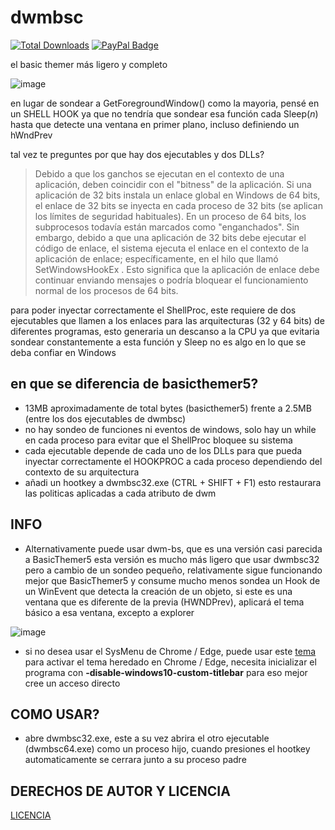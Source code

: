 # dwmbsc
[![Total Downloads](https://img.shields.io/github/downloads/LuSlower/dwmbsc/total.svg)](https://github.com/LuSlower/dwmbsc/releases) [![PayPal Badge](https://img.shields.io/badge/PayPal-003087?logo=paypal&logoColor=fff&style=flat)](https://paypal.me/eldontweaks) 

el basic themer más ligero y completo

![image](https://github.com/LuSlower/dwmbsc/assets/148411728/61e9273f-1c22-4144-a905-4a301310bc2f)

en lugar de sondear a GetForegroundWindow() como la mayoria, pensé en un SHELL HOOK ya que no tendría que sondear esa función cada Sleep(_n_) hasta que detecte una ventana en primer plano, incluso definiendo un hWndPrev

tal vez te preguntes por que hay dos ejecutables y dos DLLs?
> Debido a que los ganchos se ejecutan en el contexto de una aplicación, deben coincidir con el "bitness" de la aplicación. Si una aplicación de 32 bits instala un enlace global en Windows de 64 bits, el enlace de 32 bits se inyecta en cada proceso de 32 bits (se aplican los límites de seguridad habituales). En un proceso de 64 bits, los subprocesos todavía están marcados como "enganchados". Sin embargo, debido a que una aplicación de 32 bits debe ejecutar el código de enlace, el sistema ejecuta el enlace en el contexto de la aplicación de enlace; específicamente, en el hilo que llamó SetWindowsHookEx . Esto significa que la aplicación de enlace debe continuar enviando mensajes o podría bloquear el funcionamiento normal de los procesos de 64 bits.

para poder inyectar correctamente el ShellProc, este requiere de dos ejecutables que llamen a los enlaces para las arquitecturas (32 y 64 bits) de diferentes programas, esto generaria un descanso a la CPU ya que evitaria sondear constantemente a esta función y Sleep no es algo en lo que se deba confiar en Windows

## en que se diferencia de basicthemer5?

* 13MB aproximadamente de total bytes (basicthemer5) frente a 2.5MB (entre los dos ejecutables de dwmbsc)
* no hay sondeo de funciones ni eventos de windows, solo hay un while en cada proceso para evitar que el ShellProc bloquee su sistema
* cada ejecutable depende de cada uno de los DLLs para que pueda inyectar correctamente el HOOKPROC a cada proceso dependiendo del contexto de su arquitectura
* añadi un hootkey a dwmbsc32.exe (CTRL + SHIFT + F1) esto restaurara las politicas aplicadas a cada atributo de dwm

## INFO

* Alternativamente puede usar dwm-bs, que es una versión casi parecida a BasicThemer5
esta versión es mucho más ligero que usar dwmbsc32 pero a cambio de un sondeo pequeño, relativamente sigue funcionando mejor que BasicThemer5 y consume mucho menos
sondea un Hook de un WinEvent que detecta la creación de un objeto, si este es una ventana que es diferente de la previa (HWNDPrev), aplicará el tema básico a esa ventana, excepto a explorer 

![image](https://github.com/LuSlower/dwmbsc/assets/148411728/34af9b3d-1343-4a19-8e10-915c939f2c87)


* si no desea usar el SysMenu de Chrome / Edge, puede usar este [tema](https://chromewebstore.google.com/detail/windows-vista-basic-theme/bkohfcingfpclphbaglfbbjbfajcepad) 
para activar el tema heredado en Chrome / Edge, necesita inicializar el programa con **-disable-windows10-custom-titlebar** para eso mejor cree un acceso directo

## COMO USAR?

* abre dwmbsc32.exe, este a su vez abrira el otro ejecutable (dwmbsc64.exe) como un proceso hijo, cuando presiones el hootkey automaticamente se cerrara junto a su proceso padre

## DERECHOS DE AUTOR Y LICENCIA
[LICENCIA](LICENSE)
